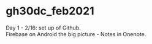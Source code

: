 # gh30dc_feb2021
Day 1 - 2/16:  set up of Github.  
Firebase on Android the big picture - Notes in Onenote.
